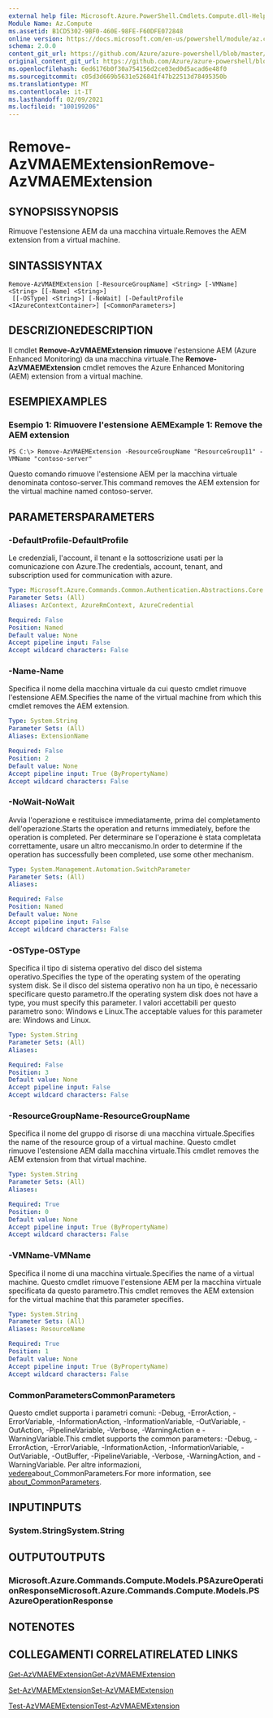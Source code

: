 ```yaml
---
external help file: Microsoft.Azure.PowerShell.Cmdlets.Compute.dll-Help.xml
Module Name: Az.Compute
ms.assetid: B1CD5302-9BF0-460E-98FE-F60DFE072848
online version: https://docs.microsoft.com/en-us/powershell/module/az.compute/remove-azvmaemextension
schema: 2.0.0
content_git_url: https://github.com/Azure/azure-powershell/blob/master/src/Compute/Compute/help/Remove-AzVMAEMExtension.md
original_content_git_url: https://github.com/Azure/azure-powershell/blob/master/src/Compute/Compute/help/Remove-AzVMAEMExtension.md
ms.openlocfilehash: 6ed6176b0f30a754156d2ce03ed0d5acad6e48f0
ms.sourcegitcommit: c05d3d669b5631e526841f47b22513d78495350b
ms.translationtype: MT
ms.contentlocale: it-IT
ms.lasthandoff: 02/09/2021
ms.locfileid: "100199206"
---
```

# <span data-ttu-id="725c4-101">Remove-AzVMAEMExtension</span><span class="sxs-lookup"><span data-stu-id="725c4-101">Remove-AzVMAEMExtension</span></span>

## <span data-ttu-id="725c4-102">SYNOPSIS</span><span class="sxs-lookup"><span data-stu-id="725c4-102">SYNOPSIS</span></span>
<span data-ttu-id="725c4-103">Rimuove l'estensione AEM da una macchina virtuale.</span><span class="sxs-lookup"><span data-stu-id="725c4-103">Removes the AEM extension from a virtual machine.</span></span>

## <span data-ttu-id="725c4-104">SINTASSI</span><span class="sxs-lookup"><span data-stu-id="725c4-104">SYNTAX</span></span>

```
Remove-AzVMAEMExtension [-ResourceGroupName] <String> [-VMName] <String> [[-Name] <String>]
 [[-OSType] <String>] [-NoWait] [-DefaultProfile <IAzureContextContainer>] [<CommonParameters>]
```

## <span data-ttu-id="725c4-105">DESCRIZIONE</span><span class="sxs-lookup"><span data-stu-id="725c4-105">DESCRIPTION</span></span>
<span data-ttu-id="725c4-106">Il cmdlet **Remove-AzVMAEMExtension rimuove** l'estensione AEM (Azure Enhanced Monitoring) da una macchina virtuale.</span><span class="sxs-lookup"><span data-stu-id="725c4-106">The **Remove-AzVMAEMExtension** cmdlet removes the Azure Enhanced Monitoring (AEM) extension from a virtual machine.</span></span>

## <span data-ttu-id="725c4-107">ESEMPI</span><span class="sxs-lookup"><span data-stu-id="725c4-107">EXAMPLES</span></span>

### <span data-ttu-id="725c4-108">Esempio 1: Rimuovere l'estensione AEM</span><span class="sxs-lookup"><span data-stu-id="725c4-108">Example 1: Remove the AEM extension</span></span>
```
PS C:\> Remove-AzVMAEMExtension -ResourceGroupName "ResourceGroup11" -VMName "contoso-server"
```

<span data-ttu-id="725c4-109">Questo comando rimuove l'estensione AEM per la macchina virtuale denominata contoso-server.</span><span class="sxs-lookup"><span data-stu-id="725c4-109">This command removes the AEM extension for the virtual machine named contoso-server.</span></span>

## <span data-ttu-id="725c4-110">PARAMETERS</span><span class="sxs-lookup"><span data-stu-id="725c4-110">PARAMETERS</span></span>

### <span data-ttu-id="725c4-111">-DefaultProfile</span><span class="sxs-lookup"><span data-stu-id="725c4-111">-DefaultProfile</span></span>
<span data-ttu-id="725c4-112">Le credenziali, l'account, il tenant e la sottoscrizione usati per la comunicazione con Azure.</span><span class="sxs-lookup"><span data-stu-id="725c4-112">The credentials, account, tenant, and subscription used for communication with azure.</span></span>

```yaml
Type: Microsoft.Azure.Commands.Common.Authentication.Abstractions.Core.IAzureContextContainer
Parameter Sets: (All)
Aliases: AzContext, AzureRmContext, AzureCredential

Required: False
Position: Named
Default value: None
Accept pipeline input: False
Accept wildcard characters: False
```

### <span data-ttu-id="725c4-113">-Name</span><span class="sxs-lookup"><span data-stu-id="725c4-113">-Name</span></span>
<span data-ttu-id="725c4-114">Specifica il nome della macchina virtuale da cui questo cmdlet rimuove l'estensione AEM.</span><span class="sxs-lookup"><span data-stu-id="725c4-114">Specifies the name of the virtual machine from which this cmdlet removes the AEM extension.</span></span>

```yaml
Type: System.String
Parameter Sets: (All)
Aliases: ExtensionName

Required: False
Position: 2
Default value: None
Accept pipeline input: True (ByPropertyName)
Accept wildcard characters: False
```

### <span data-ttu-id="725c4-115">-NoWait</span><span class="sxs-lookup"><span data-stu-id="725c4-115">-NoWait</span></span>
<span data-ttu-id="725c4-116">Avvia l'operazione e restituisce immediatamente, prima del completamento dell'operazione.</span><span class="sxs-lookup"><span data-stu-id="725c4-116">Starts the operation and returns immediately, before the operation is completed.</span></span> <span data-ttu-id="725c4-117">Per determinare se l'operazione è stata completata correttamente, usare un altro meccanismo.</span><span class="sxs-lookup"><span data-stu-id="725c4-117">In order to determine if the operation has successfully been completed, use some other mechanism.</span></span>

```yaml
Type: System.Management.Automation.SwitchParameter
Parameter Sets: (All)
Aliases:

Required: False
Position: Named
Default value: None
Accept pipeline input: False
Accept wildcard characters: False
```

### <span data-ttu-id="725c4-118">-OSType</span><span class="sxs-lookup"><span data-stu-id="725c4-118">-OSType</span></span>
<span data-ttu-id="725c4-119">Specifica il tipo di sistema operativo del disco del sistema operativo.</span><span class="sxs-lookup"><span data-stu-id="725c4-119">Specifies the type of the operating system of the operating system disk.</span></span>
<span data-ttu-id="725c4-120">Se il disco del sistema operativo non ha un tipo, è necessario specificare questo parametro.</span><span class="sxs-lookup"><span data-stu-id="725c4-120">If the operating system disk does not have a type, you must specify this parameter.</span></span>
<span data-ttu-id="725c4-121">I valori accettabili per questo parametro sono: Windows e Linux.</span><span class="sxs-lookup"><span data-stu-id="725c4-121">The acceptable values for this parameter are: Windows and Linux.</span></span>

```yaml
Type: System.String
Parameter Sets: (All)
Aliases:

Required: False
Position: 3
Default value: None
Accept pipeline input: False
Accept wildcard characters: False
```

### <span data-ttu-id="725c4-122">-ResourceGroupName</span><span class="sxs-lookup"><span data-stu-id="725c4-122">-ResourceGroupName</span></span>
<span data-ttu-id="725c4-123">Specifica il nome del gruppo di risorse di una macchina virtuale.</span><span class="sxs-lookup"><span data-stu-id="725c4-123">Specifies the name of the resource group of a virtual machine.</span></span>
<span data-ttu-id="725c4-124">Questo cmdlet rimuove l'estensione AEM dalla macchina virtuale.</span><span class="sxs-lookup"><span data-stu-id="725c4-124">This cmdlet removes the AEM extension from that virtual machine.</span></span>

```yaml
Type: System.String
Parameter Sets: (All)
Aliases:

Required: True
Position: 0
Default value: None
Accept pipeline input: True (ByPropertyName)
Accept wildcard characters: False
```

### <span data-ttu-id="725c4-125">-VMName</span><span class="sxs-lookup"><span data-stu-id="725c4-125">-VMName</span></span>
<span data-ttu-id="725c4-126">Specifica il nome di una macchina virtuale.</span><span class="sxs-lookup"><span data-stu-id="725c4-126">Specifies the name of a virtual machine.</span></span>
<span data-ttu-id="725c4-127">Questo cmdlet rimuove l'estensione AEM per la macchina virtuale specificata da questo parametro.</span><span class="sxs-lookup"><span data-stu-id="725c4-127">This cmdlet removes the AEM extension for the virtual machine that this parameter specifies.</span></span>

```yaml
Type: System.String
Parameter Sets: (All)
Aliases: ResourceName

Required: True
Position: 1
Default value: None
Accept pipeline input: True (ByPropertyName)
Accept wildcard characters: False
```

### <span data-ttu-id="725c4-128">CommonParameters</span><span class="sxs-lookup"><span data-stu-id="725c4-128">CommonParameters</span></span>
<span data-ttu-id="725c4-129">Questo cmdlet supporta i parametri comuni: -Debug, -ErrorAction, -ErrorVariable, -InformationAction, -InformationVariable, -OutVariable, -OutAction, -PipelineVariable, -Verbose, -WarningAction e -WarningVariable.</span><span class="sxs-lookup"><span data-stu-id="725c4-129">This cmdlet supports the common parameters: -Debug, -ErrorAction, -ErrorVariable, -InformationAction, -InformationVariable, -OutVariable, -OutBuffer, -PipelineVariable, -Verbose, -WarningAction, and -WarningVariable.</span></span> <span data-ttu-id="725c4-130">Per altre informazioni, [vedere](http://go.microsoft.com/fwlink/?LinkID=113216)about_CommonParameters.</span><span class="sxs-lookup"><span data-stu-id="725c4-130">For more information, see [about_CommonParameters](http://go.microsoft.com/fwlink/?LinkID=113216).</span></span>

## <span data-ttu-id="725c4-131">INPUT</span><span class="sxs-lookup"><span data-stu-id="725c4-131">INPUTS</span></span>

### <span data-ttu-id="725c4-132">System.String</span><span class="sxs-lookup"><span data-stu-id="725c4-132">System.String</span></span>

## <span data-ttu-id="725c4-133">OUTPUT</span><span class="sxs-lookup"><span data-stu-id="725c4-133">OUTPUTS</span></span>

### <span data-ttu-id="725c4-134">Microsoft.Azure.Commands.Compute.Models.PSAzureOperationResponse</span><span class="sxs-lookup"><span data-stu-id="725c4-134">Microsoft.Azure.Commands.Compute.Models.PSAzureOperationResponse</span></span>

## <span data-ttu-id="725c4-135">NOTE</span><span class="sxs-lookup"><span data-stu-id="725c4-135">NOTES</span></span>

## <span data-ttu-id="725c4-136">COLLEGAMENTI CORRELATI</span><span class="sxs-lookup"><span data-stu-id="725c4-136">RELATED LINKS</span></span>

[<span data-ttu-id="725c4-137">Get-AzVMAEMExtension</span><span class="sxs-lookup"><span data-stu-id="725c4-137">Get-AzVMAEMExtension</span></span>](./Get-AzVMAEMExtension.md)

[<span data-ttu-id="725c4-138">Set-AzVMAEMExtension</span><span class="sxs-lookup"><span data-stu-id="725c4-138">Set-AzVMAEMExtension</span></span>](./Set-AzVMAEMExtension.md)

[<span data-ttu-id="725c4-139">Test-AzVMAEMExtension</span><span class="sxs-lookup"><span data-stu-id="725c4-139">Test-AzVMAEMExtension</span></span>](./Test-AzVMAEMExtension.md)


